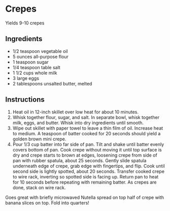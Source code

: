 # Crepes

Yields 9-10 crepes

## Ingredients

- 1/2 teaspoon vegetable oil
- 5 ounces all-purpose flour
- 1 teaspoon sugar
- 1/4 teaspoon table salt
- 1 1/2 cups whole milk
- 3 large eggs
- 2 tablespoons unsalted butter, melted

## Instructions

1. Heat oil in 12-inch skillet over low heat for about 10 minutes.
2. Whisk together flour, sugar, and salt. In separate bowl, whisk together milk, eggs, and butter. Whisk into dry ingredients until smooth.
3. Wipe out skillet with paper towel to leave a thin film of oil. Increase heat to medium. A teaspoon of batter cooked for 20 seconds should yield a golden brown mini crepe.
4. Pour 1/3 cup batter into far side of pan. Tilt and shake until batter evenly covers bottom of pan. Cook crepe without moving it until top surface is dry and crepe starts to brown at edges, loosening crepe from side of pan with rubber spatula, about 25 seconds. Gently slide spatula underneath edge of crepe, grab edge with fingertips, and flip. Cook until second side is lightly spotted, about 20 seconds. Transfer cooked crepe to wire rack, inverting so spotted side is facing up. Return pan to heat for 10 seconds before repeating with remaining batter. As crepes are done, stack on wire rack.

Goes great with briefly microwaved Nutella spread on top half of crepe with banana slices on top. Fold into quarters!
